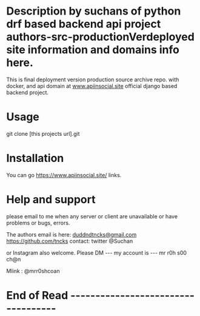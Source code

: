 # Description by suchans of python drf based backend api project authors-src-productionVerdeployed site information and domains info here.
This is final deployment version production source archive repo. with docker, and api domain at www.apiinsocial.site official django based backend project. 

# Usage
git clone [this projects url].git

# Installation
You can go https://www.apiinsocial.site/   links.

# Help and support
please email to me when any server or client are unavailable or have problems or bugs, errors.

The authors email is here:
duddndtncks@gmail.com
https://github.com/tncks
contact: twitter @Suchan

or Instagram also welcome. Please DM 
--- my account is
--- mr r0h s00 ch@n

Mlink : @mrr0shcoan

# End of Read -----------------------------------
